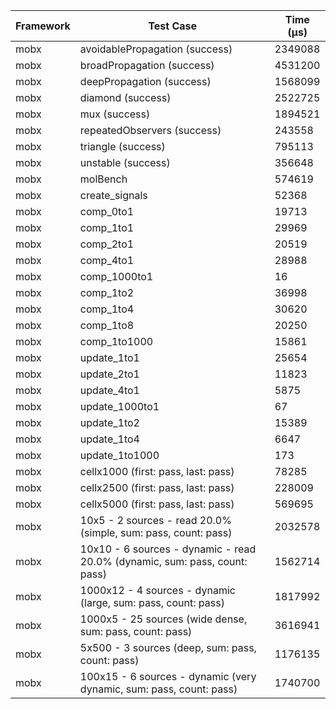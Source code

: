 | Framework | Test Case | Time (μs) |
| --- | --- | --- |
| mobx | avoidablePropagation (success) | 2349088 |
| mobx | broadPropagation (success) | 4531200 |
| mobx | deepPropagation (success) | 1568099 |
| mobx | diamond (success) | 2522725 |
| mobx | mux (success) | 1894521 |
| mobx | repeatedObservers (success) | 243558 |
| mobx | triangle (success) | 795113 |
| mobx | unstable (success) | 356648 |
| mobx | molBench | 574619 |
| mobx | create_signals | 52368 |
| mobx | comp_0to1 | 19713 |
| mobx | comp_1to1 | 29969 |
| mobx | comp_2to1 | 20519 |
| mobx | comp_4to1 | 28988 |
| mobx | comp_1000to1 | 16 |
| mobx | comp_1to2 | 36998 |
| mobx | comp_1to4 | 30620 |
| mobx | comp_1to8 | 20250 |
| mobx | comp_1to1000 | 15861 |
| mobx | update_1to1 | 25654 |
| mobx | update_2to1 | 11823 |
| mobx | update_4to1 | 5875 |
| mobx | update_1000to1 | 67 |
| mobx | update_1to2 | 15389 |
| mobx | update_1to4 | 6647 |
| mobx | update_1to1000 | 173 |
| mobx | cellx1000 (first: pass, last: pass) | 78285 |
| mobx | cellx2500 (first: pass, last: pass) | 228009 |
| mobx | cellx5000 (first: pass, last: pass) | 569695 |
| mobx | 10x5 - 2 sources - read 20.0% (simple, sum: pass, count: pass) | 2032578 |
| mobx | 10x10 - 6 sources - dynamic - read 20.0% (dynamic, sum: pass, count: pass) | 1562714 |
| mobx | 1000x12 - 4 sources - dynamic (large, sum: pass, count: pass) | 1817992 |
| mobx | 1000x5 - 25 sources (wide dense, sum: pass, count: pass) | 3616941 |
| mobx | 5x500 - 3 sources (deep, sum: pass, count: pass) | 1176135 |
| mobx | 100x15 - 6 sources - dynamic (very dynamic, sum: pass, count: pass) | 1740700 |
